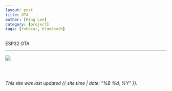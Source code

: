 ```yaml
---
layout: post
title: OTA
author: [Ming Lee]
category: [project]
tags: [robocar, bluetooth]
---
```


ESP32 OTA

---

![](https://youtube.com/shorts/UDe8FL3kPK8)



<br>
<br>

*This site was last updated {{ site.time | date: "%B %d, %Y" }}.*


